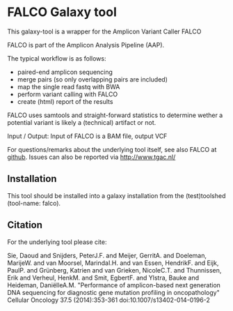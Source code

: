 FALCO Galaxy tool
====================

This galaxy-tool is a wrapper for the Amplicon Variant Caller FALCO

FALCO is part of the Amplicon Analysis Pipeline (AAP).

The typical workflow is as follows:
* paired-end amplicon sequencing
* merge pairs (so only overlapping pairs are included)
* map the single read fastq with BWA
* perform variant calling with FALCO
* create (html) report of the results

FALCO uses samtools and straight-forward statistics to determine wether a
potential variant is likely a (technical) artifact or not.

Input / Output:
Input of FALCO is a BAM file, output VCF

For questions/remarks about the underlying tool itself, see also FALCO at [github].
Issues can also be reported via http://www.tgac.nl/

[github]: https://github.com/tgac-vumc/falco/


Installation
---------------------

This tool should be installed into a galaxy installation from the (test)toolshed (tool-name: falco).


Citation
---------------------

For the underlying tool please cite: 

Sie, Daoud and Snijders, PeterJ.F. and Meijer, GerritA. and Doeleman, MarijeW. and van Moorsel, MarindaI.H. and van Essen, HendrikF. and Eijk, PaulP. and Grünberg, Katrien and van Grieken, NicoleC.T. and Thunnissen, Erik and Verheul, HenkM. and Smit, EgbertF. and Ylstra, Bauke and Heideman, DaniëlleA.M. "Performance of amplicon-based next generation DNA sequencing for diagnostic gene mutation profiling in oncopathology" Cellular Oncology 37.5 (2014):353-361 doi:10.1007/s13402-014-0196-2

